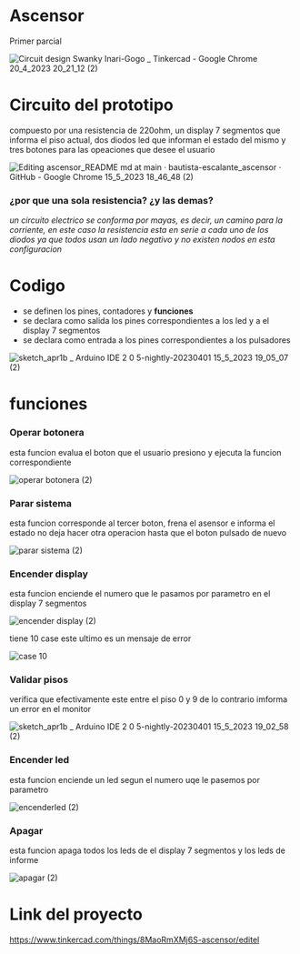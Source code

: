 # Ascensor
Primer parcial

![Circuit design Swanky Inari-Gogo _ Tinkercad - Google Chrome 20_4_2023 20_21_12 (2)](https://github.com/bautista-escalante/ascensor/assets/123372673/ed979e49-ee34-48d3-bc89-53a80d067382)

# Circuito del prototipo
compuesto por una resistencia de 220ohm, un display 7 segmentos que informa el piso actual, dos diodos led que informan el estado del mismo y tres botones para las opeaciones que desee el usuario

![Editing ascensor_README md at main · bautista-escalante_ascensor · GitHub - Google Chrome 15_5_2023 18_46_48 (2)](https://github.com/bautista-escalante/ascensor/assets/123372673/b46b2634-a429-4126-8e5d-d4dbd049bc02)

### ¿por que una sola resistencia? ¿y las demas?
_un circuito electrico se conforma por mayas, es decir, un camino para la corriente, en este caso la resistencia esta en serie a cada uno de los diodos ya que todos usan un lado negativo y no existen nodos en esta configuracion_

# Codigo
  * se definen los pines, contadores y __funciones__ 
  * se declara como salida los pines correspondientes a los led y a el display 7 segmentos
  * se declara como entrada a los pines correspondientes a los pulsadores 

![sketch_apr1b _ Arduino IDE 2 0 5-nightly-20230401 15_5_2023 19_05_07 (2)](https://github.com/bautista-escalante/ascensor/assets/123372673/c769bd69-b281-4f09-9779-05a4d2801ad5)

# funciones

### Operar botonera
 esta funcion evalua el boton que el usuario presiono y ejecuta la funcion correspondiente 

![operar botonera (2)](https://github.com/bautista-escalante/ascensor/assets/123372673/7ebaccbb-c782-4600-8f5c-23839750d2d5)

### Parar sistema
esta funcion corresponde al tercer boton, frena el asensor e informa el estado no deja hacer otra operacion hasta que el boton pulsado de nuevo

![parar sistema (2)](https://github.com/bautista-escalante/ascensor/assets/123372673/14c5854c-86d7-48cc-9fa4-f53c23437c65)

### Encender display 
esta funcion enciende el numero que le pasamos por parametro en el display 7 segmentos 

![encender display (2)](https://github.com/bautista-escalante/ascensor/assets/123372673/ebfabdd4-ca45-4eaf-831e-5584ab71ca57)

tiene 10 case este ultimo es un mensaje de error 

![case 10](https://github.com/bautista-escalante/ascensor/assets/123372673/27fbe103-888b-4e11-ad36-6380586644b6)

### Validar pisos 
verifica que efectivamente este entre el piso 0 y 9 de lo contrario imforma un error en el monitor 

![sketch_apr1b _ Arduino IDE 2 0 5-nightly-20230401 15_5_2023 19_02_58 (2)](https://github.com/bautista-escalante/ascensor/assets/123372673/5dfe970a-24a8-4c28-bb2e-2b9f6c11e9bc)

### Encender led 
esta funcion enciende un led segun el numero uqe le pasemos por parametro 

![encenderled (2)](https://github.com/bautista-escalante/ascensor/assets/123372673/7af02c50-7aa7-4d2f-834e-1e16302f16c8)

### Apagar
esta funcion apaga todos los leds de el display 7 segmentos y los leds de informe 

![apagar (2)](https://github.com/bautista-escalante/ascensor/assets/123372673/e55c1e6e-050f-4185-92e5-902b732c31d0)

# Link del proyecto

https://www.tinkercad.com/things/8MaoRmXMj6S-ascensor/editel



